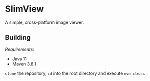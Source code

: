 # SlimView
A simple, cross-platform image viewer.

<h2>Building</h2>

_Requirements:_

* Java 11
* Maven 3.8.1

`clone` the repository, `cd` into the root directory and execute `mvn clean`.
